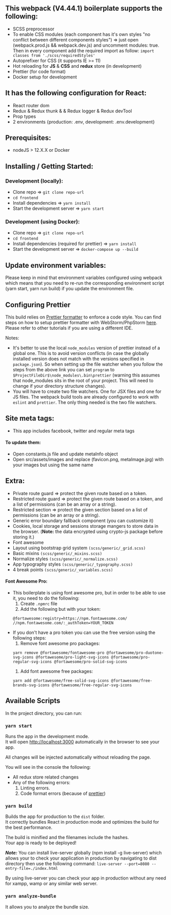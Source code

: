 ## This webpack (V4.44.1) boilerplate supports the following:

- SCSS preprocessor
- To enable CSS modules (each component has it's own styles "no conflict between different components styles") => just open (webpack.prod.js && webpack.dev.js) and uncomment modules: true. Then in every component add the required import as follow: `import classes from './scss/requiredStyles'`
- Autoprefixer for CSS (it supports IE >= 11)
- Hot reloading for **JS** & **CSS** and **redux** store (in development)
- Prettier (for code format)
- Docker setup for development

## It has the following configuration for React:

- React router dom
- Redux & Redux thunk & & Redux logger & Redux devTool
- Prop types
- 2 environments {production: .env, development: .env.development}

## Prerequisites:
- nodeJS > 12.X.X or Docker

## Installing / Getting Started:
### Development (locally):

- Clone repo => `git clone repo-url`
- `cd frontend`
- Install dependencies => `yarn install`
- Start the development server => `yarn start`

### Development (using Docker):

- Clone repo => `git clone repo-url`
- `cd frontend`
- Install dependencies (required for prettier) => `yarn install`
- Start the development server => `docker-compose up --build`

## Update environment variables:

Please keep in mind that environment variables configured using webpack which means that you need to re-run the corresponding environment script (yarn start, yarn run build) if you update the environment file.

## Configuring Prettier

This build relies on [Prettier formatter](https://prettier.io/) to enforce a code style. You can find steps on how to setup prettier formatter with WebStorm/PhpStorm [here](https://prettier.io/docs/en/webstorm.html#running-prettier-on-save-using-file-watcher). Please refer to other tutorials if you are using a different IDE.

Notes:

- It's better to use the local `node_modules` version of prettier instead of a global one. This is to avoid version conflicts (in case the globally installed version does not match with the versions specified in `package.json`). So when setting up the file watcher when you follow the steps from the above link you can set `program` to `$ProjectFileDir$\node_modules\.bin\prettier` (warning this assumes that node_modules sits in the root of your project. This will need to change if your directory structure changes).
- You will have to create two file watchers. One for JSX files and one for JS files. The webpack build tools are already configured to work with `eslint` and `prettier`. The only thing needed is the two file watchers.

## Site meta tags:

- This app includes facebook, twitter and regular meta tags

#### To update them:

- Open constants.js file and update metaInfo object
- Open src/assets/images and replace (favicon.png, metaImage.jpg) with your images but using the same name

## Extra:

- Private route guard => protect the given route based on a token.
- Restricted route guard => protect the given route based on a token, and a list of permissions (can be an array or a string).
- Restricted section => protect the given section based on a list of permissions (can be an array or a string).
- Generic error boundary fallback component (you can customize it) 
- Cookies, local storage and sessions storage mangers to store data in the browser. (**Note:** the data encrypted using crypto-js package before storing it.)
- Font awesome
- Layout using bootstrap grid system `(scss/generic/_grid.scss)`
- Basic mixins `(scss/generic/_mixins.scss)`
- Normalize styles `(scss/generic/_normalize.scss)`
- App typography styles `(scss/generic/_typography.scss)`
- 4 break points `(scss/generic/_variables.scss)`

#### Font Awesome Pro:
- This boilerplate is using font awesome pro, but in order to be able to use it, you need to do the following:
  1. Create `.npmrc` file
  1. Add the following but with your token:
  ```
  @fortawesome:registry=https://npm.fontawesome.com/
  //npm.fontawesome.com/:_authToken=YOUR_TOKEN
  ```
- If you don't have a pro token you can use the free version using the following steps:
  1. Remove font awesome pro packages:
    ```
    yarn remove @fortawesome/fontawesome-pro @fortawesome/pro-duotone-svg-icons @fortawesome/pro-light-svg-icons @fortawesome/pro-regular-svg-icons @fortawesome/pro-solid-svg-icons
    ```
  1. Add font awesome free packages:
    ```
    yarn add @fortawesome/free-solid-svg-icons @fortawesome/free-brands-svg-icons @fortawesome/free-regular-svg-icons
    ```

## Available Scripts

In the project directory, you can run:

### `yarn start`

Runs the app in the development mode.<br>
It will open [http://localhost:3000](http://localhost:3000) automatically in the browser to see your app.

All changes will be injected automatically without reloading the page.<br>

You will see in the console the following:

- All redux store related changes
- Any of the following errors:
  1. Linting errors.
  2. Code format errors (because of [prettier](https://prettier.io/))

### `yarn build`

Builds the app for production to the `dist` folder.<br>
It correctly bundles React in production mode and optimizes the build for the best performance.

The build is minified and the filenames include the hashes.<br>
Your app is ready to be deployed!

**_Note:_** You can install live-server globally (npm install -g live-server) which allows your to check your application in production by navigating to dist directory then use the following command:
`live-server --port=8080 --entry-file=./index.html`

By using live-server you can check your app in production without any need for xampp, wamp or any similar web server.

### `yarn analyze-bundle`

It allows you to analyze the bundle size.
